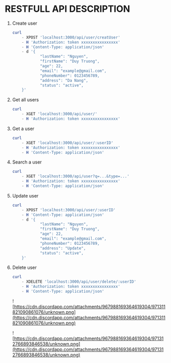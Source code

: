 # RESTFULL API DESCRIPTION

1. Create user
    
    ```powershell
    curl 
    	- XPOST 'localhost:3000/api/user/creatUser'
    	- H 'Authorization: token xxxxxxxxxxxxxxxx'
    	- H 'Content-Type: application/json'
    	- d '{
    			"lastName": "Nguyen",
    			"firstName": "Duy Truong",
    			"age": 22,
    			"email": "example@gmail.com",
    			"phoneNumber": 0123456789,
    			"address": "Da Nang",
    			"status": "active",
    	}'
    ```
    
2. Get all users
    
    ```powershell
    curl 
    	- XGET 'localhost:3000/api/user/'
    	- H 'Authorization: token xxxxxxxxxxxxxxxx'
    ```
    
3. Get a user
    
    ```powershell
    curl 
    	- XGET 'localhost:3000/api/user/:userID'
    	- H 'Authorization: token xxxxxxxxxxxxxxxx'
    	- H 'Content-Type: application/json'
    ```
    
4. Search a user
    
    ```powershell
    curl 
    	- XGET 'localhost:3000/api/user?q=...&type=...'
    	- H 'Authorization: token xxxxxxxxxxxxxxxx'
    	- H 'Content-Type: application/json'
    ```
    
5. Update user
    
    ```powershell
    curl 
    	- XPOST 'localhost:3000/api/user/:userID'
    	- H 'Content-Type: application/json'
    	- d '{
    			"lastName": "Nguyen",
    			"firstName": "Duy Truong",
    			"age": 22,
    			"email": "example@gmail.com",
    			"phoneNumber": 0123456789,
    			"address": "Update",
    			"status": "active",
    	}'
    ```
    
6. Delete user
    
    ```powershell
    curl 
    	- XDELETE 'localhost:3000/api/user/delete/:userID'
    	- H 'Authorization: token xxxxxxxxxxxxxxxx'
    	- H 'Content-Type: application/json'
    ```
    
    ![https://cdn.discordapp.com/attachments/967988169364619304/971311821090861076/unknown.png](https://cdn.discordapp.com/attachments/967988169364619304/971311821090861076/unknown.png)
    
    ![https://cdn.discordapp.com/attachments/967988169364619304/971312766893846538/unknown.png](https://cdn.discordapp.com/attachments/967988169364619304/971312766893846538/unknown.png)